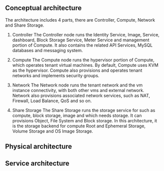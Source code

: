 ## Conceptual architecture ##


The architecture includes 4 parts, there are Controller, Compute, Network and Share Storage.

 1. Controller 
The Controller node runs the Identity Service, Image, Service, dashboard, Block Storage Service, Meter Service and management portion of Compute. It also contains the related API Services, MySQL databases and messaging system.

 2. Compute
The Compute node runs the hypervisor portion of Compute, which operates tenant virtual machines. By default, Compute uses KVM as the hypervisor. Compute also provisions and operates tenant networks and implements security groups.

 3. Network
The Network node runs the tenant network and the vm instance connectivity, with both other vms and external network. Network also provisions associated network services, such as NAT, Firewall, Load Balance, QoS and so on.

 4. Share Storage
The Share Storage runs the storage service for such as compute, block storage, image and which needs storage. It can provisions Object, File System and Block storage. In this architecture, it is the storage backend for compute Root and Ephemeral Storage, Volume Storage and OS Image Storage.

## Physical architecture ##


## Service architecture ##

